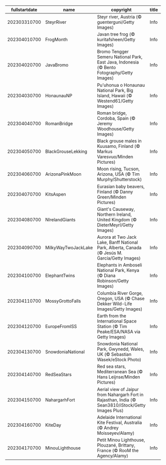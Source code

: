 |fullstartdate|name|copyright|title|image|
|--|--|--|--|--|
202303310700|SteyrRiver|Steyr river, Austria (© guenterguni/Getty Images)|Info|![](/en-AU/2023/04/202303310700SteyrRiver.jpg)|
202304010700|FrogMonth|Javan tree frog (© kuritafsheen/Getty Images)|Info|![](/en-AU/2023/04/202304010700FrogMonth.jpg)|
202304020700|JavaBromo|Bromo Tengger Semeru National Park, East Java, Indonesia (© Bento Fotography/Getty Images)|Info|![](/en-AU/2023/04/202304020700JavaBromo.jpg)|
202304030700|HonaunauNP|Pu'uhonua o Honaunau National Park, Big Island, Hawaii (© Westend61/Getty Images)|Info|![](/en-AU/2023/04/202304030700HonaunauNP.jpg)|
202304040700|RomanBridge|Roman bridge, Cordoba, Spain (© Jeremy Woodhouse/Getty Images)|Info|![](/en-AU/2023/04/202304040700RomanBridge.jpg)|
202304050700|BlackGrouseLekking|Black grouse males in Kuusamo, Finland (© Markus Varesvuo/Minden Pictures)|Info|![](/en-AU/2023/04/202304050700BlackGrouseLekking.jpg)|
202304060700|ArizonaPinkMoon|Moon rising, Tucson, Arizona, USA (© Tim Murphy/Shutterstock)|Info|![](/en-AU/2023/04/202304060700ArizonaPinkMoon.jpg)|
202304070700|KitsAspen|Eurasian baby beavers, Finland (© Danny Green/Minden Pictures)|Info|![](/en-AU/2023/04/202304070700KitsAspen.jpg)|
202304080700|NIrelandGiants|Giant's Causeway, Northern Ireland, United Kingdom (© DieterMeyrl/Getty Images)|Info|![](/en-AU/2023/04/202304080700NIrelandGiants.jpg)|
202304090700|MilkyWayTwoJackLake|Aurora at Two Jack Lake, Banff National Park, Alberta, Canada (© Jesús M. García/Getty Images)|Info|![](/en-AU/2023/04/202304090700MilkyWayTwoJackLake.jpg)|
202304100700|ElephantTwins|Elephants in Amboseli National Park, Kenya (© Diana Robinson/Getty Images)|Info|![](/en-AU/2023/04/202304100700ElephantTwins.jpg)|
202304110700|MossyGrottoFalls|Columbia River Gorge, Oregon, USA (© Chase Dekker Wild-Life Images/Getty Images)|Info|![](/en-AU/2023/04/202304110700MossyGrottoFalls.jpg)|
202304120700|EuropeFromISS|Earth from the International Space Station (© Tim Peake/ESA/NASA via Getty Images)|Info|![](/en-AU/2023/04/202304120700EuropeFromISS.jpg)|
202304130700|SnowdoniaNational|Snowdonia National Park, Gwynedd, Wales, UK (© Sebastian Wasek/eStock Photo)|Info|![](/en-AU/2023/04/202304130700SnowdoniaNational.jpg)|
202304140700|RedSeaStars|Red sea stars, Mediterranean Sea (© Hans Leijnse/Minden Pictures)|Info|![](/en-AU/2023/04/202304140700RedSeaStars.jpg)|
202304150700|NahargarhFort|Aerial view of Jaipur from Nahargarh Fort in Rajasthan, India (© Sean3810/iStock/Getty Images Plus)|Info|![](/en-AU/2023/04/202304150700NahargarhFort.jpg)|
202304160700|KiteDay|Adelaide International Kite Festival, Australia (© Andrey Moisseyev/Alamy)|Info|![](/en-AU/2023/04/202304160700KiteDay.jpg)|
202304170700|MinouLighthouse|Petit Minou Lighthouse, Plouzané, Brittany, France (© RooM the Agency/Alamy)|Info|![](/en-AU/2023/04/202304170700MinouLighthouse.jpg)|
